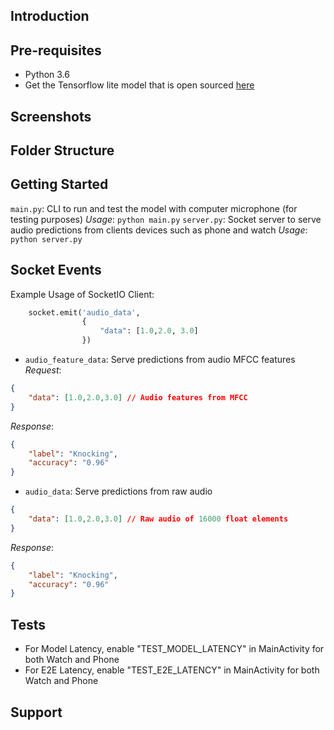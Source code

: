 
Introduction
------------

Pre-requisites
--------------
- Python 3.6
- Get the Tensorflow lite model that is open sourced [here]()

Screenshots
-------------

Folder Structure
-------------

Getting Started
---------------
`main.py`: CLI to run and test the model with computer microphone (for testing purposes)
*Usage*:
``` python main.py ```
`server.py`: Socket server to serve audio predictions from clients devices such as phone and watch
*Usage*:
``` python server.py ```

Socket Events
---------------
Example Usage of SocketIO Client:
```python
    socket.emit('audio_data',
                {
                    "data": [1.0,2.0, 3.0]
                })
```
- `audio_feature_data`: Serve predictions from audio MFCC features
*Request*:
```json
{
    "data": [1.0,2.0,3.0] // Audio features from MFCC
}
```
*Response*:
```json
{
    "label": "Knocking",
    "accuracy": "0.96"
}
```
- `audio_data`: Serve predictions from raw audio
```json
{
    "data": [1.0,2.0,3.0] // Raw audio of 16000 float elements
}
```
*Response*:
```json
{
    "label": "Knocking",
    "accuracy": "0.96"
}
```


Tests
-------

- For Model Latency, enable "TEST_MODEL_LATENCY" in MainActivity for both Watch and Phone 
- For E2E Latency, enable "TEST_E2E_LATENCY" in MainActivity for both Watch and Phone

Support
-------

